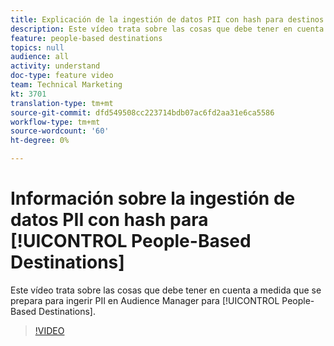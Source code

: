 ```yaml
---
title: Explicación de la ingestión de datos PII con hash para destinos basados en personas
description: Este vídeo trata sobre las cosas que debe tener en cuenta a medida que se prepara para ingerir PII en Audience Manager para destinos basados en personas.
feature: people-based destinations
topics: null
audience: all
activity: understand
doc-type: feature video
team: Technical Marketing
kt: 3701
translation-type: tm+mt
source-git-commit: dfd549508cc223714bdb07ac6fd2aa31e6ca5586
workflow-type: tm+mt
source-wordcount: '60'
ht-degree: 0%

---
```



# Información sobre la ingestión de datos PII con hash para [!UICONTROL People-Based Destinations]

Este vídeo trata sobre las cosas que debe tener en cuenta a medida que se prepara para ingerir PII en Audience Manager para [!UICONTROL People-Based Destinations].

>[!VIDEO](https://video.tv.adobe.com/v/29003/?quality=12)
